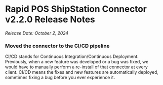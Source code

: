 # Rapid POS ShipStation Connector v2.2.0 Release Notes

_Release Date: October 2, 2024_

### Moved the connector to the CI/CD pipeline
CI/CD stands for Continuous Integration/Continuous Deployment. Previously, when a new feature was developed or a bug was fixed, we would have to manually perform a re-install of that connector at every client. CI/CD means the fixes and new features are automatically deployed, sometimes fixing a bug before you ever experience it.
